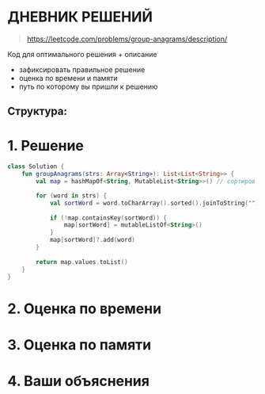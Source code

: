 # ДНЕВНИК РЕШЕНИЙ

> https://leetcode.com/problems/group-anagrams/description/

Код для оптимального решения + описание 

- зафиксировать правильное решение
- оценка по времени и памяти
- путь по которому вы пришли к решению


## Структура:

# 1. Решение

```kotlin
class Solution {
    fun groupAnagrams(strs: Array<String>): List<List<String>> {
        val map = hashMapOf<String, MutableList<String>>() // сортиров значение: List <слова>

        for (word in strs) {
            val sortWord = word.toCharArray().sorted().joinToString("")
            
            if (!map.containsKey(sortWord)) {
                map[sortWord] = mutableListOf<String>()
            }
            map[sortWord]?.add(word)
        }
        
        return map.values.toList()
    }
}
```


# 2. Оценка по времени


# 3. Оценка по памяти


# 4. Ваши объяснения


